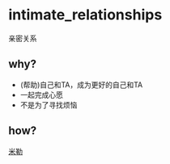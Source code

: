 # intimate_relationships

亲密关系

## why?

* (帮助)自己和TA，成为更好的自己和TA
* 一起完成心愿
* 不是为了寻找烦恼

## how?

[米勒](https://zhuanlan.zhihu.com/p/93524540)

